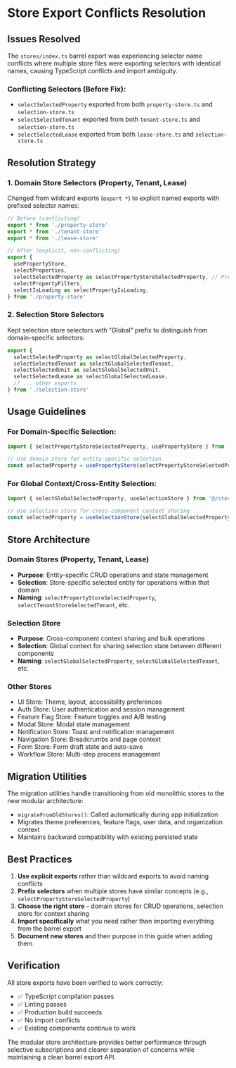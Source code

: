 # Store Export Conflicts Resolution

## Issues Resolved

The `stores/index.ts` barrel export was experiencing selector name conflicts where multiple store files were exporting selectors with identical names, causing TypeScript conflicts and import ambiguity.

### Conflicting Selectors (Before Fix):
- `selectSelectedProperty` exported from both `property-store.ts` and `selection-store.ts`
- `selectSelectedTenant` exported from both `tenant-store.ts` and `selection-store.ts` 
- `selectSelectedLease` exported from both `lease-store.ts` and `selection-store.ts`

## Resolution Strategy

### 1. Domain Store Selectors (Property, Tenant, Lease)
Changed from wildcard exports (`export *`) to explicit named exports with prefixed selector names:

```typescript
// Before (conflicting)
export * from './property-store'
export * from './tenant-store' 
export * from './lease-store'

// After (explicit, non-conflicting)
export {
  usePropertyStore,
  selectProperties,
  selectSelectedProperty as selectPropertyStoreSelectedProperty, // Prefixed
  selectPropertyFilters,
  selectIsLoading as selectPropertyIsLoading,
} from './property-store'
```

### 2. Selection Store Selectors
Kept selection store selectors with "Global" prefix to distinguish from domain-specific selectors:

```typescript
export {
  selectSelectedProperty as selectGlobalSelectedProperty,
  selectSelectedTenant as selectGlobalSelectedTenant,
  selectSelectedUnit as selectGlobalSelectedUnit,
  selectSelectedLease as selectGlobalSelectedLease,
  // ... other exports
} from './selection-store'
```

## Usage Guidelines

### For Domain-Specific Selection:
```typescript
import { selectPropertyStoreSelectedProperty, usePropertyStore } from '@/stores'

// Use domain store for entity-specific selection
const selectedProperty = usePropertyStore(selectPropertyStoreSelectedProperty)
```

### For Global Context/Cross-Entity Selection:
```typescript
import { selectGlobalSelectedProperty, useSelectionStore } from '@/stores'

// Use selection store for cross-component context sharing
const selectedProperty = useSelectionStore(selectGlobalSelectedProperty)
```

## Store Architecture

### Domain Stores (Property, Tenant, Lease)
- **Purpose**: Entity-specific CRUD operations and state management
- **Selection**: Store-specific selected entity for operations within that domain
- **Naming**: `selectPropertyStoreSelectedProperty`, `selectTenantStoreSelectedTenant`, etc.

### Selection Store
- **Purpose**: Cross-component context sharing and bulk operations
- **Selection**: Global context for sharing selection state between different components
- **Naming**: `selectGlobalSelectedProperty`, `selectGlobalSelectedTenant`, etc.

### Other Stores
- UI Store: Theme, layout, accessibility preferences
- Auth Store: User authentication and session management
- Feature Flag Store: Feature toggles and A/B testing
- Modal Store: Modal state management
- Notification Store: Toast and notification management
- Navigation Store: Breadcrumbs and page context
- Form Store: Form draft state and auto-save
- Workflow Store: Multi-step process management

## Migration Utilities

The migration utilities handle transitioning from old monolithic stores to the new modular architecture:

- `migrateFromOldStores()`: Called automatically during app initialization
- Migrates theme preferences, feature flags, user data, and organization context
- Maintains backward compatibility with existing persisted state

## Best Practices

1. **Use explicit exports** rather than wildcard exports to avoid naming conflicts
2. **Prefix selectors** when multiple stores have similar concepts (e.g., `selectPropertyStoreSelectedProperty`)
3. **Choose the right store** - domain stores for CRUD operations, selection store for context sharing
4. **Import specifically** what you need rather than importing everything from the barrel export
5. **Document new stores** and their purpose in this guide when adding them

## Verification

All store exports have been verified to work correctly:
- ✅ TypeScript compilation passes
- ✅ Linting passes
- ✅ Production build succeeds
- ✅ No import conflicts
- ✅ Existing components continue to work

The modular store architecture provides better performance through selective subscriptions and clearer separation of concerns while maintaining a clean barrel export API.
